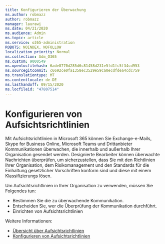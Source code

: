 ```yaml
---
title: Konfigurieren der Überwachung
ms.author: robmazz
author: robmazz
manager: laurawi
ms.date: 04/21/2020
ms.audience: Admin
ms.topic: article
ms.service: o365-administration
ROBOTS: NOINDEX, NOFOLLOW
localization_priority: Normal
ms.collection: Adm_O365
ms.custom: 9000549
ms.openlocfilehash: 6ade8770d285d6c81458d231e5fd1fc5f34cd953
ms.sourcegitcommit: c6692ce0fa1358ec3529e59ca0ecdfdea4cdc759
ms.translationtype: MT
ms.contentlocale: de-DE
ms.lasthandoff: 09/15/2020
ms.locfileid: "47807514"
---
```

# <a name="configure-supervision-policies"></a>Konfigurieren von Aufsichtsrichtlinien

Mit Aufsichtsrichtlinien in Microsoft 365 können Sie Exchange-e-Mails, Skype for Business Online, Microsoft Teams und Drittanbieter Kommunikationen überwachen, die innerhalb und außerhalb Ihrer Organisation gesendet werden. Designierte Bearbeiter können überwachte Nachrichten überprüfen, um sicherzustellen, dass Sie mit den Richtlinien Ihrer Organisation, dem Risikomanagement und den Standards für die Einhaltung gesetzlicher Vorschriften konform sind und diese mit einem Klassifizierungs lösen.

Um Aufsichtsrichtlinien in Ihrer Organisation zu verwenden, müssen Sie Folgendes tun:

- Bestimmen Sie die zu überwachende Kommunikation.
- Entscheiden Sie, wer die Überprüfung der Kommunikation durchführt.
- Einrichten von Aufsichtsrichtlinien

Weitere Informationen:

- [Übersicht über Aufsichtsrichtlinien](https://docs.microsoft.com/microsoft-365/compliance/supervision-policies)
- [Konfigurieren von Aufsichtsrichtlinien](https://docs.microsoft.com/microsoft-365/compliance/configure-supervision-policies)
